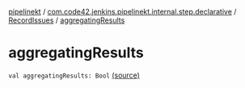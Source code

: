 [pipelinekt](../../index.md) / [com.code42.jenkins.pipelinekt.internal.step.declarative](../index.md) / [RecordIssues](index.md) / [aggregatingResults](./aggregating-results.md)

# aggregatingResults

`val aggregatingResults: Bool` [(source)](https://github.com/code42/pipelinekt/tree/master/internal/src/main/kotlin/com/code42/jenkins/pipelinekt/internal/step/declarative/RecordIssues.kt#L10)
